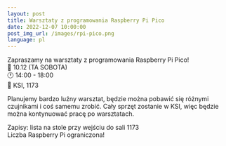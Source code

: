 ```yaml
---
layout:	post
title: Warsztaty z programowania Raspberry Pi Pico
date: 2022-12-07 10:00:00
post_img_url: /images/rpi-pico.png
language: pl
---
```

Zapraszamy na warsztaty z programowania Raspberry Pi Pico!  
📅 10.12 (TA SOBOTA)  
🕐 14:00 - 18:00  
🔽 KSI, 1173  

Planujemy bardzo luźny warsztat, będzie można pobawić się różnymi czujnikami i coś samemu zrobić. Cały sprzęt zostanie w KSI, więc będzie można kontynuować pracę po warsztatach.

Zapisy: lista na stole przy wejściu do sali 1173  
Liczba Raspberry Pi ograniczona!
